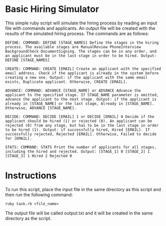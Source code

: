 # Basic Hiring Simulator

This simple ruby script will simulate the hiring process by reading an input file with commands and applicants. An output file will be created with the results of the simulated hiring process. The commands are as follows:

`DEFINE:
COMMAND: DEFINE [STAGE_NAMES]
Define the stages in the hiring process. The available stages are ManualReview PhoneInterview BackgroundCheck DocumentSigning. The stages can be in any order, and an applicant must be in the last stage in order to be hired.
Output: DEFINE [STAGE_NAMES]`

`CREATE:
COMMAND: CREATE [EMAIL]
Create an applicant with the specified email address. Check if the applicant is already in the system before creating a new one.
Output: if the applicant with the same email exists, Duplicate applicant. Otherwise, CREATE [EMAIL].`

`ADVANCE:
COMMAND: ADVANCE [STAGE_NAME] or ADVANCE
Advance the applicant to the specified stage. If STAGE_NAME parameter is omitted, advance the applicant to the next stage.
Output: if the applicant is already in [STAGE_NAME] or the last stage, Already in [STAGE_NAME]. Otherwise, ADVANCE [STAGE_NAME].`

`DECIDE:
COMMAND: DECIDE [EMAIL] 1 or DECIDE [EMAIL] 0
Decide if the applicant should be hired (1) or rejected (0). An applicant can be rejected (0) from any stage, but has to be in the last stage in order to be hired (1).
Output: if successfully hired, Hired [EMAIL]. If successfully rejected, Rejected [EMAIL]. Otherwise, Failed to decide for [EMAIL].`

`STATS:
COMMAND: STATS
Print the number of applicants for all stages, including the hired and rejected.
Output: [STAGE_1] 0 [STAGE_2] 1 [STAGE_3] 1 Hired 2 Rejected 0`

# Instructions

To run this script, place the input file in the same directory as this script and then run the following command:

`ruby task.rb <file_name>`

The output file will be called output.txt and it will be created in the same directory as the script.
